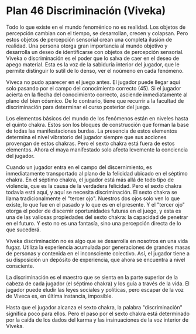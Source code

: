 # Plan 46 Discriminación (Viveka)

Todo lo que existe en el mundo fenoménico no es realidad. Los objetos de percepción cambian con el tiempo, se desarrollan, crecen y colapsan. Pero estos objetos de percepción sensorial crean una completa ilusión de realidad. Una persona otorga gran importancia al mundo objetivo y desarrolla un deseo de identificarse con objetos de percepción sensorial. Viveka o discriminación es el poder que lo salva de caer en el deseo de apego material. Esta es la voz de la sabiduría interior del jugador, que le permite distinguir lo sutil de lo denso, ver el noúmeno en cada fenómeno.

Viveca no pudo aparecer en el juego antes. El jugador puede llegar aquí solo pasando por el campo del conocimiento correcto (45). Si el jugador acierta en la flecha del conocimiento correcto, asciende inmediatamente al plano del bien cósmico. De lo contrario, tiene que recurrir a la facultad de discriminación para determinar el curso posterior del juego.

Los elementos básicos del mundo de los fenómenos están en niveles hasta el quinto chakra. Estos son los bloques de construcción que forman la base de todas las manifestaciones burdas. La presencia de estos elementos determina el nivel vibratorio del jugador siempre que sus acciones provengan de estos chakras. Pero el sexto chakra está fuera de estos elementos. Ahora el maya manifestado solo afecta levemente la conciencia del jugador.

Cuando un jugador entra en el campo del discernimiento, es inmediatamente transportado al plano de la felicidad ubicado en el séptimo chakra. En el séptimo chakra, el jugador está más allá de todo tipo de violencia, que es la causa de la verdadera felicidad. Pero el sexto chakra todavía está aquí, y aquí se necesita discriminación. El sexto chakra se llama tradicionalmente el "tercer ojo". Nuestros dos ojos solo ven lo que existe, lo que fue en el pasado y lo que es en el presente. Y el "tercer ojo" otorga el poder de discernir oportunidades futuras en el juego, y esta es una de las valiosas propiedades del sexto chakra: la capacidad de penetrar en el futuro. Y esto no es una fantasía, sino una percepción directa de lo que sucederá.

Viveka discriminación no es algo que se desarrolla en nosotros en una vida fugaz. Utiliza la experiencia acumulada por generaciones de grandes masas de personas y contenida en el inconsciente colectivo. Así, el jugador tiene a su disposición un depósito de experiencia, que ahora se encuentra a nivel consciente.

La discriminación es el maestro que se sienta en la parte superior de la cabeza de cada jugador (el séptimo chakra) y los guía a través de la vida. El jugador puede eludir las leyes sociales y políticas, pero escapar de la voz de Viveca es, en última instancia, imposible.

Hasta que el jugador alcanza el sexto chakra, la palabra "discriminación" significa poco para ellos. Pero el paso por el sexto chakra está determinado por la caída de los dados del karma y las insinuaciones de la voz interior de Viveka.
